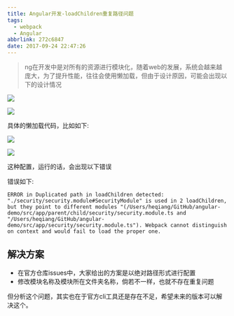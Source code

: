 ```yaml
---
title: Angular开发-loadChildren重复路径问题
tags:
  - webpack
  - Angular
abbrlink: 272c6847
date: 2017-09-24 22:47:26
---
```

> ng在开发中是对所有的资源进行模块化，随着web的发展，系统会越来越庞大，为了提升性能，往往会使用懒加载，但由于设计原因，可能会出现以下的设计情况

![](http://static.1991421.cn/blog/2017-09-24-144753.jpg)

![](http://static.1991421.cn/blog/2017-09-24-144849.jpg)

具体的懒加载代码，比如如下:

![](http://static.1991421.cn/blog/2017-09-24-145008.jpg)


![](http://static.1991421.cn/blog/2017-09-24-145032.jpg)

这种配置，运行的话，会出现以下错误

错误如下:
```
ERROR in Duplicated path in loadChildren detected: "./security/security.module#SecurityModule" is used in 2 loadChildren, but they point to different modules "(/Users/heqiang/GitHub/angular-demo/src/app/parent/child/security/security.module.ts and "/Users/heqiang/GitHub/angular-demo/src/app/security/security.module.ts"). Webpack cannot distinguish on context and would fail to load the proper one.

```

## 解决方案

+ 在官方仓库issues中，大家给出的方案是以绝对路径形式进行配置
+ 修改模块名称及模块所在文件夹名称，倘若不一样，也就不存在重复问题

但分析这个问题，其实也在于官方cli工具还是存在不足，希望未来的版本可以解决这个。
